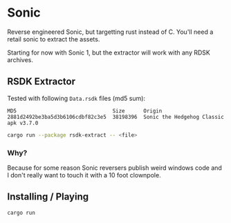 # Sonic

Reverse engineered Sonic, but targetting rust instead of C. You'll need a retail sonic to extract the assets.

Starting for now with Sonic 1, but the extractor will work with any RDSK archives.

## RSDK Extractor

Tested with following `Data.rsdk` files (md5 sum):

```
MD5                               Size      Origin
2881d2492be3ba5d3b6106cdbf82c3e5  38198396  Sonic the Hedgehog Classic apk v3.7.0
```

```bash
cargo run --package rsdk-extract -- <file>
```

### Why?

Because for some reason Sonic reversers publish weird windows code and I don't really want to touch it with a 10 foot clownpole.

## Installing / Playing

```bash
cargo run
```
